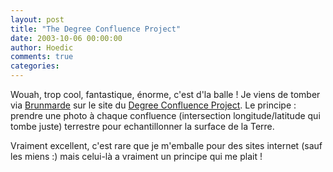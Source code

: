 ```yaml
---
layout: post
title: "The Degree Confluence Project"
date: 2003-10-06 00:00:00
author: Hoedic
comments: true
categories: 
---
```



Wouah, trop cool, fantastique, énorme, c'est d'la balle ! Je viens de tomber via <a title="Parce que tout n'est pas rose..." href="http://brunmarde.com/">Brunmarde</a> sur le site du [Degree Confluence Project](http://www.confluence.org/). Le principe : prendre une photo à chaque confluence (intersection longitude/latitude qui tombe juste) terrestre pour echantillonner la surface de la Terre.

Vraiment excellent, c'est rare que je m'emballe pour des sites internet (sauf les miens :) mais celui-là a vraiment un principe qui me plait !